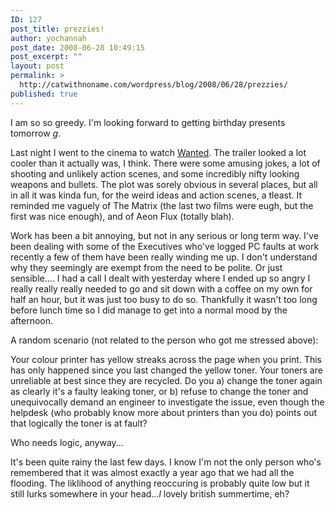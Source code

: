 ```yaml
---
ID: 127
post_title: prezzies!
author: yochannah
post_date: 2008-06-28 10:49:15
post_excerpt: ""
layout: post
permalink: >
  http://catwithnoname.com/wordpress/blog/2008/06/28/prezzies/
published: true
---
```

I am so so greedy. I'm looking forward to getting birthday presents tomorrow *g*. 

Last night I went to the cinema to watch <a href="http://www.imdb.com/title/tt0493464/">Wanted</a>. The trailer looked a lot cooler than it actually was, I think. There were some amusing jokes, a lot of shooting and unlikely action scenes, and some incredibly nifty looking weapons and bullets. The plot was sorely obvious in several places, but all in all it was kinda fun, for the weird ideas and action scenes, a tleast. It reminded me vaguely of The Matrix (the last two films were eugh, but the first was nice enough), and of Aeon Flux (totally blah). 

Work has been a bit annoying, but not in any serious or long term way. I've been dealing with some of the Executives who've logged PC faults at work recently a few of them have been really winding me up. I don't understand why they seemingly are exempt from the need to be polite. Or just sensible.... I had a call I dealt with yesterday where I ended up so angry I really really really needed to go and sit down with a coffee on my own for half an hour, but it was just too busy to do so. Thankfully it wasn't too long before lunch time so I did manage to get into a normal mood by the afternoon. 

A random scenario (not related to the person who got me stressed above):

Your colour printer has yellow streaks across the page when you print. This has only happened since you last changed the yellow toner. Your toners are unreliable at best since they are recycled. Do you a) change the toner again as clearly it's a faulty leaking toner, or b) refuse to change the toner and unequivocally demand an engineer to investigate the issue, even though the helpdesk (who probably know more about printers than you do) points out that logically the toner is at fault? 

Who needs logic, anyway... 

It's been quite rainy the last few days. I know I'm not the only person who's remembered that it was almost exactly a year ago that we had all the flooding. The liklihood of anything reoccuring is probably quite low but it still lurks somewhere in your head...*l* lovely british summertime, eh?